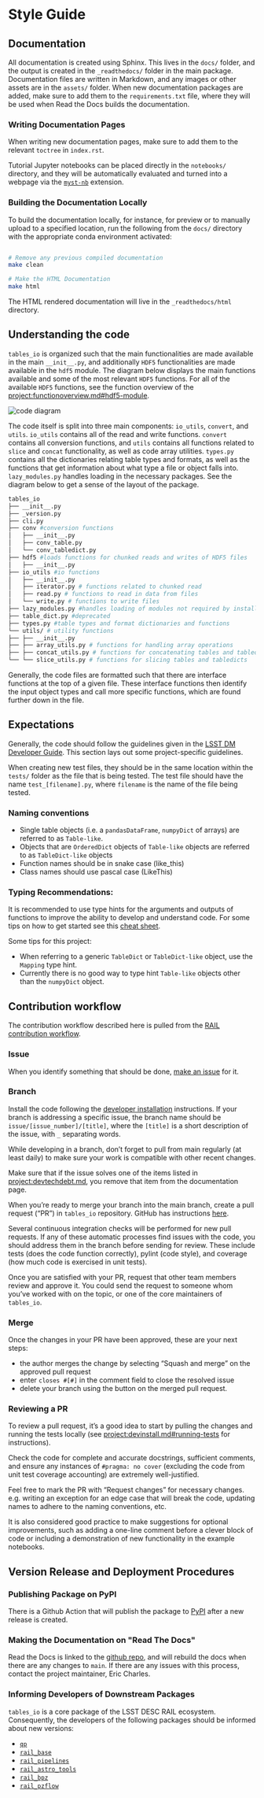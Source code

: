 # Style Guide

## Documentation

All documentation is created using Sphinx. This lives in the `docs/` folder, and the output is created in the `_readthedocs/` folder in the main package. Documentation files are written in Markdown, and any images or other assets are in the `assets/` folder. When new documentation packages are added, make sure to add them to the `requirements.txt` file, where they will be used when Read the Docs builds the documentation.

### Writing Documentation Pages

When writing new documentation pages, make sure to add them to the relevant `toctree` in `index.rst`.

Tutorial Jupyter notebooks can be placed directly in the `notebooks/` directory, and they will be automatically evaluated and turned into a webpage via the [`myst-nb`](https://myst-nb.readthedocs.io/en/v0.13.2/index.html) extension.

### Building the Documentation Locally

To build the documentation locally, for instance, for preview or to manually upload to a specified location, run the following from the `docs/` directory with the appropriate conda environment activated:

```bash

# Remove any previous compiled documentation
make clean

# Make the HTML Documentation
make html

```

The HTML rendered documentation will live in the `_readthedocs/html` directory.

## Understanding the code

`tables_io` is organized such that the main functionalities are made available in the main `__init__.py`, and additionally `HDF5` functionalities are made available in the `hdf5` module. The diagram below displays the main functions available and some of the most relevant `HDF5` functions. For all of the available `HDF5` functions, see the function overview of the <project:functionoverview.md#hdf5-module>.

![code diagram](assets/tables_io_model.svg)

The code itself is split into three main components: `io_utils`, `convert`, and `utils`. `io_utils` contains all of the read and write functions. `convert` contains all conversion functions, and `utils` contains all functions related to `slice` and `concat` functionality, as well as code array utilities. `types.py` contains all the dictionaries relating table types and formats, as well as the functions that get information about what type a file or object falls into. `lazy_modules.py` handles loading in the necessary packages. See the diagram below to get a sense of the layout of the package.

```bash
tables_io
├── __init__.py
├── _version.py
├── cli.py
├── conv #conversion functions
│   ├── __init__.py
│   ├── conv_table.py
│   └── conv_tabledict.py
├── hdf5 #loads functions for chunked reads and writes of HDF5 files
│   ├── __init__.py
├── io_utils #io functions
│   ├── __init__.py
│   ├── iterator.py # functions related to chunked read
│   ├── read.py # functions to read in data from files
│   └── write.py # functions to write files
├── lazy_modules.py #handles loading of modules not required by installation
├── table_dict.py #deprecated
├── types.py #table types and format dictionaries and functions
└── utils/ # utility functions
├── ├── __init__.py
├── ├── array_utils.py # functions for handling array operations
├── ├── concat_utils.py # functions for concatenating tables and tabledicts
└── └── slice_utils.py # functions for slicing tables and tabledicts
```

Generally, the code files are formatted such that there are interface functions at the top of a given file. These interface functions then identify the input object types and call more specific functions, which are found further down in the file.

## Expectations

Generally, the code should follow the guidelines given in the [LSST DM Developer Guide](https://developer.lsst.io/index.html). This section lays out some project-specific guidelines.

When creating new test files, they should be in the same location within the `tests/` folder as the file that is being tested. The test file should have the name `test_[filename].py`, where `filename` is the name of the file being tested.

### Naming conventions

- Single table objects (i.e. a `pandasDataFrame`, `numpyDict` of arrays) are referred to as `Table-like`.
- Objects that are `OrderedDict` objects of `Table-like` objects are referred to as `TableDict-like` objects
- Function names should be in snake case (like_this)
- Class names should use pascal case (LikeThis)

### Typing Recommendations:

It is recommended to use type hints for the arguments and outputs of functions to improve the ability to develop and understand code. For some tips on how to get started see this [cheat sheet](https://mypy.readthedocs.io/en/stable/cheat_sheet_py3.html).

Some tips for this project:

- When referring to a generic `TableDict` or `TableDict-like` object, use the `Mapping` type hint.
- Currently there is no good way to type hint `Table-like` objects other than the `numpyDict` object.

## Contribution workflow

The contribution workflow described here is pulled from the [RAIL contribution workflow](https://rail-hub.readthedocs.io/en/latest/source/contributing.html).

### Issue

When you identify something that should be done, [make an issue](https://github.com/LSSTDESC/tables_io/issues/new/choose) for it.

### Branch

Install the code following the [developer installation](devinstall.md#developer-environment-setup) instructions.
If your branch is addressing a specific issue, the branch name should be `issue/[issue_number]/[title]`, where the `[title]` is a short description of the issue, with `_` separating words.

While developing in a branch, don’t forget to pull from main regularly (at least daily) to make sure your work is compatible with other recent changes.

Make sure that if the issue solves one of the items listed in <project:devtechdebt.md>, you remove that item from the documentation page.

When you’re ready to merge your branch into the main branch, create a pull request (“PR”) in `tables_io` repository. GitHub has instructions [here](https://docs.github.com/en/pull-requests/collaborating-with-pull-requests/proposing-changes-to-your-work-with-pull-requests/creating-a-pull-request).

Several continuous integration checks will be performed for new pull requests. If any of these automatic processes find issues with the code, you should address them in the branch before sending for review. These include tests (does the code function correctly), pylint (code style), and coverage (how much code is exercised in unit tests).

Once you are satisfied with your PR, request that other team members review and approve it. You could send the request to someone whom you’ve worked with on the topic, or one of the core maintainers of `tables_io`.

### Merge

Once the changes in your PR have been approved, these are your next steps:

- the author merges the change by selecting “Squash and merge” on the approved pull request
- enter `closes #[#]` in the comment field to close the resolved issue
- delete your branch using the button on the merged pull request.

### Reviewing a PR

To review a pull request, it’s a good idea to start by pulling the changes and running the tests locally (see <project:devinstall.md#running-tests> for instructions).

Check the code for complete and accurate docstrings, sufficient comments, and ensure any instances of `#pragma: no cover` (excluding the code from unit test coverage accounting) are extremely well-justified.

Feel free to mark the PR with “Request changes” for necessary changes. e.g. writing an exception for an edge case that will break the code, updating names to adhere to the naming conventions, etc.

It is also considered good practice to make suggestions for optional improvements, such as adding a one-line comment before a clever block of code or including a demonstration of new functionality in the example notebooks.

## Version Release and Deployment Procedures

### Publishing Package on PyPI

There is a Github Action that will publish the package to [PyPI](https://pypi.org/project/tables-io/) after a new release is created.

### Making the Documentation on "Read The Docs"

Read the Docs is linked to the [github repo](https://github.com/LSSTDESC/tables_io), and will rebuild the docs when there are any changes to `main`. If there are any issues with this process, contact the project maintainer, Eric Charles.

### Informing Developers of Downstream Packages

`tables_io` is a core package of the LSST DESC RAIL ecosystem. Consequently, the developers of the following packages should be informed about new versions:

- [`qp`](https://github.com/LSSTDESC/qp)
- [`rail_base`](https://github.com/LSSTDESC/rail_base)
- [`rail_pipelines`](https://github.com/LSSTDESC/rail_pipelines)
- [`rail_astro_tools`](https://github.com/LSSTDESC/rail_astro_tools)
- [`rail_bpz`](https://github.com/LSSTDESC/rail_bpz)
- [`rail_pzflow`](https://github.com/LSSTDESC/rail_pzflow)
